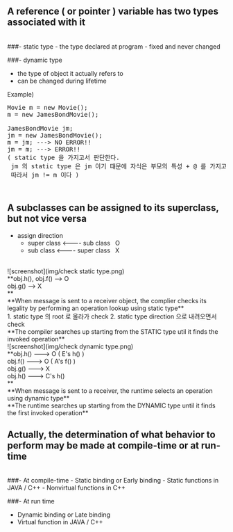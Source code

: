 A reference ( or pointer ) variable has two types associated with it
----------------
<br>
###- static type
- the type declared at program
- fixed and never changed


###- dynamic type
- the type of object it actually refers to
- can be changed during lifetime

Example)
<pre>
Movie m = new Movie();
m = new JamesBondMovie();<br>
JamesBondMovie jm;
jm = new JamesBondMovie();
m = jm; ---> NO ERROR!!
jm = m; ---> ERROR!!
( static type 을 가지고서 판단한다.<br> jm 의 static type 은 jm 이기 떄문에 자식은 부모의 특성 + @ 를 가지고 있기 때문에 부모는 자식을 포한하는 관계는 아니다.<br> 따라서 jm != m 이다 )
</pre>
&nbsp;
<br>
A subclasses can be assigned to its superclass, but not vice versa
-----------------
- assign direction
	- super class <---- sub class  &nbsp;&nbsp;O
	- sub class <---- super class  &nbsp;&nbsp;X
<br>
![screenshot](img/check static type.png)
<br>
**obj.h(), obj.f() --> O<br>
obj.g() --> X<br>**
<br>
**When message is sent to a receiver object, the complier checks its legality by performing an operation lookup using static type**
<br>
1. static type 의 root 로 올라가 check
2. static type direction 으로 내려오면서 check
<br>
**The compiler searches up starting from the STATIC type util it finds the invoked operation**
<br>
![screenshot](img/check dynamic type.png)
<br>
**obj.h() ---> O ( E's h() )<br>
obj.f() ---> O ( A's f() )<br>
obj.g() ---> X<br>
obj.h() ---> C's h()<br>**
<br>
**When message is sent to a receiver, the runtime selects an operation using dynamic type**
<br>
**The runtime searches up starting from the DYNAMIC type until it finds the first invoked operation**

Actually, the determination of what behavior to perform may be made at compile-time or at run-time
--------------
<br>
###- At compile-time
- Static binding or Early binding
- Static functions in JAVA / C++
- Nonvirtual functions in C++

###- At run time
- Dynamic binding or Late binding
- Virtual function in JAVA / C++
